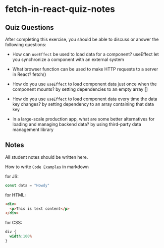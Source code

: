 # fetch-in-react-quiz-notes

## Quiz Questions

After completing this exercise, you should be able to discuss or answer the following questions:

- How can `useEffect` be used to load data for a component?
useEffect let you synchronize a component with an external system

- What browser function can be used to make HTTP requests to a server in React?
fetch()

- How do you use `useEffect` to load component data just once when the component mounts?
by setting dependencies to an empty array []

- How do you use `useEffect` to load component data every time the data key changes?
by setting dependency to an array containing that data key

- In a large-scale production app, what are some better alternatives for loading and managing backend data?
by using third-party data management library


## Notes

All student notes should be written here.


How to write `Code Examples` in markdown

for JS:
```javascript
const data = "Howdy"
```

for HTML:
```html
<div>
  <p>This is text content</p>
</div>
```

for CSS:
```css
div {
  width:100%
}
```
